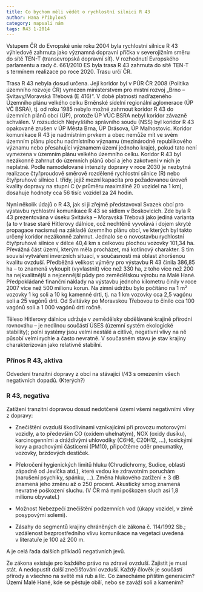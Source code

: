 ```yaml
---
title: Co bychom měli vědět o rychlostní silnici R 43
author: Hana Přibylová
category: napsali nám
tags: R43 1-2014
---
```


Vstupem ČR do Evropské unie roku 2004 byla rychlostní silnice R 43 výhledově zahrnuta jako významná dopravní příčka v severojižním směru do sítě TEN-T (transevropská dopravní síť).
V rozhodnutí Evropského parlamentu a rady č. 661/2010 ES byla trasa R 43 zahrnuta do sítě TEN-T s termínem realizace po roce 2020. Trasu určí ČR.

Trasa R 43 nebyla dosud určena. Její koridor byl v PÚR ČR 2008 (Politika územního rozvoje ČR) vymezen ministerstvem pro místní rozvoj „Brno – Svitavy/Moravská Třebová (E 416)“.
V době platnosti nadřazeného Územního plánu velkého celku Brněnské sídelní regionální aglomerace (ÚP VČ BSRA), tj. od roku 1985 nebylo možné zahrnout koridor R 43 do územních plánů obcí (ÚP), protože ÚP VÚC BSRA nebyl koridor závazně schválen.
V rozsudcích Nejvyššího správního soudu (NSS) byl koridor R 43 opakovaně zrušen v ÚP Města Brna, ÚP Drásova, ÚP Malhostovic. Koridor komunikace R 43 je nadmístním prvkem a obec nemůže mít ve svém územním plánu plochu nadmístního významu (mezinárodně republikového významu nebo přesahující významem území jednoho kraje), pokud tato není vymezena v územním plánu velkého územního celku. Koridor R 43 byl nezákonně zahrnut do územních plánů obcí a jeho zakotvení v nich je neplatné. Podle namodelované intenzity dopravy v roce 2030 je nezbytná realizace čtyřproudově směrově rozdělené rychlostní silnice (R) nebo čtyřpruhové silnice I. třídy, jejíž mezní kapacita pro požadovanou úroveň kvality dopravy na stupni C (v průměru maximálně 20 vozidel na 1 km), dosahuje hodnoty cca 56 tisíc vozidel za 24 hodin.

Nyní několik údajů o R 43, jak si ji zřejmě představoval Svazek obcí pro výstavbu rychlostní komunikace R 43 se sídlem v Boskovicích. Zde byla R 43 prezentována v úseku Svitávka – Moravská Třebová jako jediná varianta (a to v trase staré Hitlerovy dálnice, což nechtěně vyvolává i dojem skryté propagace nacismu) na základě územního plánu obcí, ve kterých byl takto určený koridor nezákonně zahrnut. Jednalo se o novostavbu rychlostní čtyřpruhové silnice v délce 40,4 km s celkovou plochou vozovky 101,34 ha.
Převážná část území, kterým měla procházet, má kotlinový charakter. S tím souvisí vytváření inverzních situací, v současnosti má oblast zhoršenou kvalitu ovzduší.
Předběžná velikost výměry pro výstavbu R 43 činila 386,85 ha – to znamená vykoupit (vyvlastnit) více než 330 ha, z toho více než 200 ha nejkvalitnější a nejcennější půdy pro zemědělskou výrobu na Malé Hané. Předpokládané finanční náklady na výstavbu jednoho kilometru činily v roce 2007 více než 500 milionu korun. Na zimní údržbu bylo počítáno na 1 m² vozovky 1 kg soli a 10 kg kamenné drti, tj. na 1 km vozovky cca 2,5 vagónu soli a 25 vagónů drti. Od Svitávky po Moravskou Třebovou to činilo cca 100 vagónů soli a 1 000 vagónů drti ročně.

Těleso Hitlerovy dálnice udržuje v zemědělsky obdělávané krajině přírodní rovnováhu – je nedílnou součástí ÚSES (územní systém ekologické stability); polní systémy jsou velmi nestálé a citlivé, negativní vlivy na ně působí velmi rychle a často nevratně. V současném stavu je stav krajiny charakterizován jako relativně stabilní.

### Přínos R 43, aktiva

Odvedení tranzitní dopravy z obcí na stávající I/43 s omezením všech negativních dopadů. (Kterých?)

### R 43, negativa

Zatížení tranzitní dopravou dosud nedotčené území všemi negativními vlivy z dopravy:

- Znečištění ovzduší škodlivinami vznikajícími při provozu motorovými vozidly, a to především CO (oxidem uhelnatým), NOX (oxidy dusíku), karcinogenními a dráždivými uhlovodíky (C6H6, C20H12, …), toxickými kovy a prachovými částicemi (PM10), připočtěme oděr pneumatiky, vozovky, brzdových destiček.

- Překročení hygienických limitů hluku (Chrudichromy, Sudice, oblasti západně od Jevíčka atd.), které vedou ke zdravotním poruchám (narušení psychiky, spánku, …). Změna hlukového zatížení ± 3 dB znamená jeho změnu až o 250 procent. Akustický smog znamená nevratné poškození sluchu. (V ČR má nyní poškozen sluch asi 1,8 milionu obyvatel.)

- Možnost Nebezpečí znečištění podzemních vod (úkapy vozidel, v zimě posypovými solemi).

- Zásahy do segmentů krajiny chráněných dle zákona č. 114/1992 Sb.; vzdálenost bezprostředního vlivu komunikace na vegetaci uvedená v literatuře je 100 až 200 m.

A je celá řada dalších příkladů negativních jevů.

Ze zákona existuje pro každého právo na zdravé ovzduší. Zajistit je musí stát. A nedopustit další znečišťování ovzduší.
Každý člověk je součástí přírody a všechno na světě má rub a líc. Co zanecháme příštím generacím? Území Malé Hané, kde se pěstuje obilí, nebo se zaváží solí a kamením?

